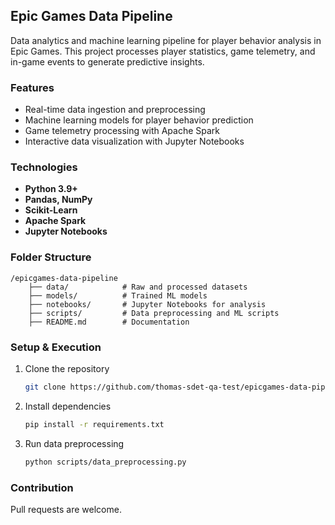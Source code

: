 ## Epic Games Data Pipeline  

Data analytics and machine learning pipeline for player behavior analysis in Epic Games. This project processes player statistics, game telemetry, and in-game events to generate predictive insights.

### Features  
- Real-time data ingestion and preprocessing  
- Machine learning models for player behavior prediction  
- Game telemetry processing with Apache Spark  
- Interactive data visualization with Jupyter Notebooks  

### Technologies  
- **Python 3.9+**  
- **Pandas, NumPy**  
- **Scikit-Learn**  
- **Apache Spark**  
- **Jupyter Notebooks**  

### Folder Structure  
```
/epicgames-data-pipeline
    ├── data/            # Raw and processed datasets
    ├── models/          # Trained ML models
    ├── notebooks/       # Jupyter Notebooks for analysis
    ├── scripts/         # Data preprocessing and ML scripts
    ├── README.md        # Documentation
```

### Setup & Execution  
1. Clone the repository  
   ```bash  
   git clone https://github.com/thomas-sdet-qa-test/epicgames-data-pipeline.git  
   ```  
2. Install dependencies  
   ```bash  
   pip install -r requirements.txt  
   ```  
3. Run data preprocessing  
   ```bash  
   python scripts/data_preprocessing.py  
   ```  

### Contribution  
Pull requests are welcome.
